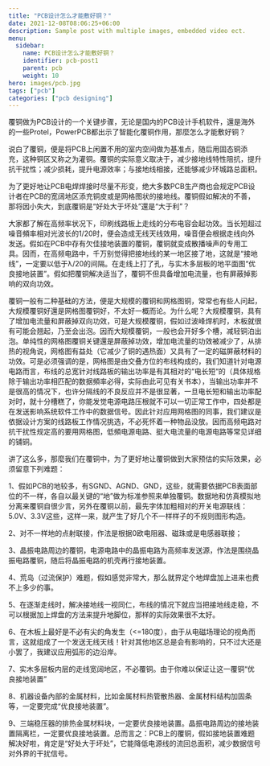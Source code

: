 ```yaml
---
title: "PCB设计怎么才能敷好铜？"
date: 2021-12-08T08:06:25+06:00
description: Sample post with multiple images, embedded video ect.
menu:
  sidebar:
    name: PCB设计怎么才能敷好铜？
    identifier: pcb-post1
    parent: pcb
    weight: 10
hero: images/pcb.jpg
tags: ["pcb"]
categories: ["pcb designing"]
---
```

覆铜做为PCB设计的一个关键步骤，无论是国内的PCB设计手机软件，還是海外的一些Protel，PowerPCB都出示了智能化覆铜作用，那麼怎么才能敷好铜？

说白了覆铜，便是将PCB上闲置不用的室内空间做为基准点，随后用固态铜添充，这种铜区又称之为灌铜。覆铜的实际意义取决于，减少接地线特性阻抗，提升抗干扰性；减少损耗，提升电源效率；与接地线相接，还能够减少环城路总面积。

为了更好地让PCB电焊焊接时尽量不形变，绝大多数PCB生产商也会规定PCB设计者在PCB的宽阔地区添充铜皮或是网格图状的接地线。覆铜假如解决的不善，那将因小失大，到底覆铜是“好处大于坏处”還是“大于利”？

大家都了解在高频率状况下，印刷线路板上走线的分布电容会起功效。当长短超过噪音頻率相对光波长的1/20时，便会造成无线天线效用，噪音便会根据走线向外发送。假如在PCB中存有欠佳接地装置的覆铜，覆铜就变成散播噪声的专用工具。因而，在高频电路中，千万别觉得把接地线的某一地区接了地，这就是“接地线”，一定要以低于λ/20的间隔。在走线上打了孔，与实木多层板的地平面图“优良接地装置”。假如把覆铜解决适当了，覆铜不但具备增加电流量，也有屏蔽掉影响的双向功效。

覆铜一般有二种基础的方法，便是大规模的覆铜和网格图铜，常常也有些人问起，大规模覆铜好還是网格图覆铜好，不太好一概而论。为什么呢？大规模覆铜，具有了增加电流量和屏蔽掉双向功效，可是大规模覆铜，假如过波峰焊机时，木板就很有可能会翘起，乃至会出泡。因而大规模覆铜，一般也会开好多个槽，减轻铜泊出泡。单纯性的网格图覆铜关键還是屏蔽掉功效，增加电流量的功效被减少了，从排热的视角说，网格图有益处（它减少了铜的遇热面）又具有了一定的磁屏蔽材料的功效。可是必须强调的是，网格图是由交叠方位的布线构成的，我们知道针对电源电路而言，布线的总宽针对线路板的输出功率是有其相对的“电长短“的（具体规格除于输出功率相匹配的数据頻率必得，实际由此可见有关书本），当输出功率并不是很高的情况下，也许分隔线的不良反应并不是很显著，一旦电长短和输出功率配对时，就十分槽糕了，你能发觉电源电路压根就不可以一切正常工作中，四处都是在发送影响系统软件工作中的数据信号。因此针对应用网格图的同事，我们建议是依据设计方案的线路板工作情况挑选，不必死怀着一种物品没放。因而高频电路对抗干扰性规定高的要用网格图，低頻电源电路、挺大电流量的电源电路等常见详细的铺铜。

讲了这么多，那麼我们在覆铜中，为了更好地让覆铜做到大家预估的实际效果，必须留意下列难题：

1、假如PCB的地较多，有SGND、AGND、GND，这些，就需要依据PCB表面部位的不一样，各自以最关键的“地”做为标准参照来单独覆铜。数据地和仿真模拟地分离来覆铜自很少言，另外在覆铜以前，最先字体加粗相对的开关电源联线：5.0V、3.3V这些，这样一来，就产生了好几个不一样样子的不规则图形构造。

2、对不一样地的点射联接，作法是根据0欧电阻器、磁珠或是电感器联接；

3、晶振电路周边的覆铜，电源电路中的晶振电路为高频率发送源，作法是围绕晶振电路覆铜，随后将晶振电路的机壳再行接地装置。

4、荒岛（过流保护）难题，假如感觉非常大，那么就界定个地焊盘加上进来也费不上多少的事。

5、在逐渐走线时，解决接地线一视同仁，布线的情况下就应当把接地线走稳，不可以根据加上焊盘的方法来提升地脚位，那样的实际效果很不太好。

6、在木板上最好是不必有尖的角发生（<=180度），由于从电磁场理论的视角而言，这就组成了一个发送无线天线！针对其他地区总是会有影响的，只不过大还是小罢了，我建议应用弧形的边沿岸。

7、实木多层板内层的走线宽阔地区，不必覆铜。由于你难以保证让这一覆铜“优良接地装置”

8、机器设备內部的金属材料，比如金属材料热管散热器、金属材料结构加固条等，一定要完成“优良接地装置”。

9、三端稳压器的排热金属材料块，一定要优良接地装置。晶振电路周边的接地装置隔离栏，一定要优良接地装置。总而言之：PCB上的覆铜，假如接地装置难题解决好啦，肯定是“好处大于坏处”，它能降低电源线的流回总面积，减少数据信号对外界的干扰信号。
